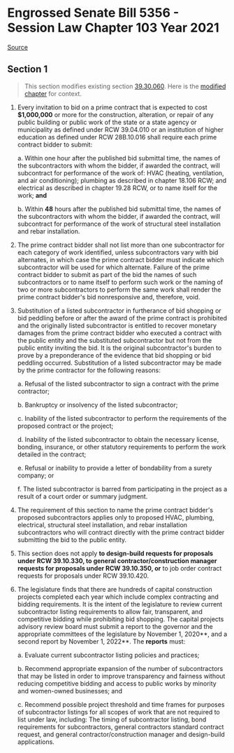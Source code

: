 # Engrossed Senate Bill 5356 - Session Law Chapter 103 Year 2021

[Source](http://lawfilesext.leg.wa.gov/biennium/2021-22/Xml/Bills/Session%20Laws/Senate/5356.SL.xml)
## Section 1
> This section modifies existing section [39.30.060](/rcw/39_public_contracts_and_indebtedness/39.030_contracts—indebtedness_limitations—competitive_bidding_violations.md). Here is the [modified chapter](rcw/39_public_contracts_and_indebtedness/39.030_contracts—indebtedness_limitations—competitive_bidding_violations.md) for context.

1. Every invitation to bid on a prime contract that is expected to cost **$1,000,000** or more for the construction, alteration, or repair of any public building or public work of the state or a state agency or municipality as defined under RCW 39.04.010 or an institution of higher education as defined under RCW 28B.10.016 shall require each prime contract bidder to submit:

    a. Within one hour after the published bid submittal time, the names of the subcontractors with whom the bidder, if awarded the contract, will subcontract for performance of the work of: HVAC (heating, ventilation, and air conditioning); plumbing as described in chapter 18.106 RCW; and electrical as described in chapter 19.28 RCW, or to name itself for the work; **and**

    b. Within **48** hours after the published bid submittal time, the names of the subcontractors with whom the bidder, if awarded the contract, will subcontract for performance of the work of structural steel installation and rebar installation.

2. The prime contract bidder shall not list more than one subcontractor for each category of work identified, unless subcontractors vary with bid alternates, in which case the prime contract bidder must indicate which subcontractor will be used for which alternate. Failure of the prime contract bidder to submit as part of the bid the names of such subcontractors or to name itself to perform such work or the naming of two or more subcontractors to perform the same work shall render the prime contract bidder's bid nonresponsive and, therefore, void.

3. Substitution of a listed subcontractor in furtherance of bid shopping or bid peddling before or after the award of the prime contract is prohibited and the originally listed subcontractor is entitled to recover monetary damages from the prime contract bidder who executed a contract with the public entity and the substituted subcontractor but not from the public entity inviting the bid. It is the original subcontractor's burden to prove by a preponderance of the evidence that bid shopping or bid peddling occurred. Substitution of a listed subcontractor may be made by the prime contractor for the following reasons:

    a. Refusal of the listed subcontractor to sign a contract with the prime contractor;

    b. Bankruptcy or insolvency of the listed subcontractor;

    c. Inability of the listed subcontractor to perform the requirements of the proposed contract or the project;

    d. Inability of the listed subcontractor to obtain the necessary license, bonding, insurance, or other statutory requirements to perform the work detailed in the contract;

    e. Refusal or inability to provide a letter of bondability from a surety company; or

    f. The listed subcontractor is barred from participating in the project as a result of a court order or summary judgment.

4. The requirement of this section to name the prime contract bidder's proposed subcontractors applies only to proposed HVAC, plumbing, electrical, structural steel installation, and rebar installation subcontractors who will contract directly with the prime contract bidder submitting the bid to the public entity.

5. This section does not apply **to design-build requests for proposals under RCW 39.10.330, to general contractor/construction manager requests for proposals under RCW 39.10.350, or** to job order contract requests for proposals under RCW 39.10.420.

6. The legislature finds that there are hundreds of capital construction projects completed each year which include complex contracting and bidding requirements. It is the intent of the legislature to review current subcontractor listing requirements to allow fair, transparent, and competitive bidding while prohibiting bid shopping. The capital projects advisory review board must submit a report to the governor and the appropriate committees of the legislature by November 1, 2020**, and a second report by November 1, 2022**. The **reports** must:

    a. Evaluate current subcontractor listing policies and practices;

    b. Recommend appropriate expansion of the number of subcontractors that may be listed in order to improve transparency and fairness without reducing competitive bidding and access to public works by minority and women-owned businesses; and

    c. Recommend possible project threshold and time frames for purposes of subcontractor listings for all scopes of work that are not required to list under law, including: The timing of subcontractor listing, bond requirements for subcontractors, general contractors standard contract request, and general contractor/construction manager and design-build applications.

